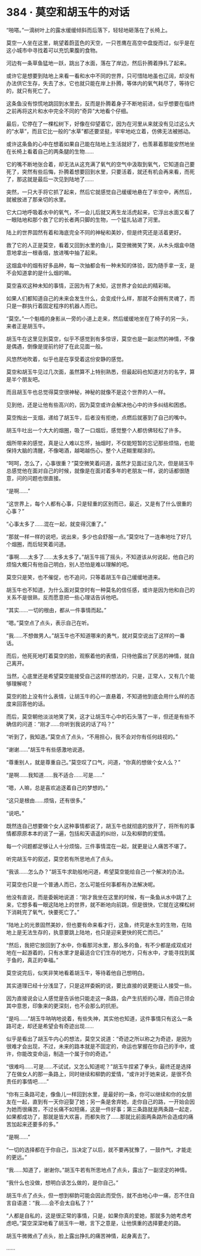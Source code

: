 <link rel="stylesheet" href="../styles/text.css"/>
<h1>384 · 莫空和胡玉牛的对话</h1>

“啪嗒。”一滴树叶上的露水缓缓倾斜而后落下，轻轻地砸落在了长椅上。

莫空一人坐在这里，眺望着蔚蓝色的天空，一只苍鹰在高空中盘旋而过，似乎是在这小城市中寻找着可以充饥果腹的食物。

河边有一条草鱼猛地一跃，跳出了水面，落在了岸边，然后扑腾着挣扎了起来。

或许它是想要到陆地上来看一看和水中不同的世界，只可惜陆地虽也辽阔，却没有办法供它生存，失去了水，它也就只能在岸上扑腾，等体内的氧气耗尽了，等待它的，就只有死亡了。

这条鱼没有惊慌地跳回到水里去，反而是扑腾着身子不断地前进，似乎想要在临终之前再将这片和水中完全不同的“奇异”大地看个仔细。

最后，它停在了一棵松树下，好像在仰望着它，因为在河里从来就没有见过这么大的“水草”，而且它比一般的“水草”都还要坚挺，牢牢地屹立着，仿佛无法被撼动。

或许这条鱼的心中在想着如果自己能在陆地上生活就好了，也羡慕着那能安然地坐在长椅上看着自己的两条腿的生物……

它的嘴不断地张合着，却无法从这充满了氧气的空气中汲取到氧气，它知道自己要死了，突然有些后悔，扑腾着想要回到水里，只要活着，就还有机会再来看，而死了，那这就是最后一次见到陆地了……

突然，一只大手将它抓了起来，然后它就感觉自己缓缓地悬在了半空中，再然后，就被放进了那亲切的水里。

它大口地呼吸着水中的氧气，不一会儿后就又再生龙活虎起来，它浮出水面又看了一眼陆地和那个救了它的长者两只脚的生物，一个猛扎钻进了河里。

陆上的世界固然有着和海底完全不同的神秘和美妙，但是终究还是活着更好。

救了它的人正是莫空，看着又回到水里的鱼儿，莫空微微笑了笑，从木头烟盒中随意地拿出一根香烟，放进嘴中抽了起来。

这烟盒中的烟有好多品种，每一次抽都会有一种未知的体验，因为随手拿一支，是不会知道拿的是什么烟的嘛。

莫空喜欢这种未知的事情，正因为有了未知，这世界才会如此的精彩嘛。

如果人们都知道自己的未来会发生什么，会变成什么样，那就不会拥有灵魂了，而只是一群执行着固定程序的机器人而已。

“莫空。”一个魁梧的身影从一旁的小道上走来，然后缓缓地坐在了椅子的另一头，来者正是胡玉牛。

胡玉牛在这里见到莫空，似乎不感觉到有多惊讶，莫空也是一副淡然的神情，不像是偶遇，倒像是提前约好了在此见面一般。

风悠然地吹着，似乎也是在享受着这份安静的感觉。

莫空和胡玉牛见过几次面，虽然算不上特别熟悉，但最起码也知道对方的名字，算是半个朋友吧。

而且胡玉牛也总觉得莫空很神秘，神秘的就像不是这个世界的人一样。

见到他，还是让他有些高兴的，因为莫空或许会解决他心中的许多纠结和困惑。

莫空掏出一支烟，递给了胡玉牛，后者没有拒绝，点燃后就塞到了自己的嘴中。

胡玉牛吐出一个大大的烟圈，吸了一口烟后，感觉整个人都仿佛轻松了许多。

烟所带来的感觉，真是让人难以忘怀，抽烟时，不仅能短暂的忘记那些烦恼，也能保持大脑的清醒，不像喝酒，越喝越伤心，整个人还糊里糊涂的。

“呵呵，怎么了，心事很重？”莫空微笑着问道，虽然才见面过没几次，但是胡玉牛总感觉他在面对自己的时候，就像是在面对着多年的老朋友一样，说的话都很随意，问的问题也很直接。

“是啊……”

“这世界上，每个人都有心事，只是轻重的区别而已，最近，又是有了什么很重的心事？”

“心事太多了……混在一起，就变得沉重了。”

“那就一样一样的说吧，说出来，多少也会舒服一点。”莫空吐了一连串地吐了好几个烟圈，而后轻笑着问道。

“事啊……太多了……太多太多了。”胡玉牛摇了摇头，不知道该从何说起，他自己的烦恼大概只有他自己明白，别人恐怕是难以理解的吧。

莫空只是笑，也不催促，也不追问，只等着胡玉牛自己缓缓地道来。

胡玉牛也不知道，为什么面对莫空时有一种莫名的信任感，或许是因为他和自己的关系不是很熟，反而愿意把一些心理话告诉他吧。

“其实……一切的根由，都从一件事情而起。”

“嗯。”莫空点了点头，表示自己在听。

“我……不想做男人。”胡玉牛也不知道哪来的勇气，就对莫空说出了这样的一番话。

而后，他死死地盯着莫空的脸，观察着他的表情，只待他露出了厌恶的神情，就自己离开。

当然，心底里还是希望莫空能接受自己这样的想法的，只是，正常人，又有几个能够理解呢？

莫空的脸上没有什么表情，让胡玉牛的心一直悬着，不知道他到底会用什么样的态度来回答他的话。

而后，莫空朝他淡淡地笑了笑，这才让胡玉牛心中的石头落了一半，但还是有些不确信的问道：“刚才……你听到我说的话了吗？”

“听到了，我知道。”莫空点了点头，“不用担心，我不会对你有任何歧视的。”

“谢谢……”胡玉牛有些感激地说道。

“尊重别人，就是尊重自己。”莫空叹了口气，问道，“你真的想做个女人么？”

“是啊……我知道……我不适合……可是……”

“嗯，人嘛，总是喜欢追逐着自己的梦想的。”

“这只是根由……烦恼，还有很多。”

“说吧。”

既然连自己想要做个女人这种事情都说了，胡玉牛也就彻底的放开了，将所有的事情都原原本本的说了一遍，包括和天语遥的纠纷，以及和柳韵的爱情。

每一个问题都足够让人十分烦恼，三件事情混在一起，就更是让人痛苦不堪了。

听完胡玉牛的叙述，莫空若有所思地点了点头。

“我该……怎么办？”胡玉牛求助般地问道，希望莫空能给自己一个解决的办法。

可莫空也只是一个普通人而已，怎么可能任何事都有办法解决呢。

他没有直说，而是委婉地说道：“刚才我坐在这里的时候，有一条鱼从水中跳了上来，它想多看一眼这陆地上的世界，就不断地向前跳，但是很快，它就在这棵松树下消耗完了氧气，快要死亡了。”

“陆地上的光景固然美妙，但也要有命来看才行，这鱼，终究是水生的生物，在陆地上是无法生存的，执意要跳上陆地，也只是迎来更快的死亡而已。”

“然后，我把它放回到了水中，你看那河水里，那么多的鱼，有不少都是成双成对地在一起游着的，只有水里才是最适合它们生存的地方，只有水中，才能寻找到属于鱼的，真正的幸福。”

莫空说完后，似笑非笑地看着胡玉牛，等待着他自己想明白。

其实道理已经十分浅显了，只是这样委婉的说，要比直接的说更能让人接受一些。

因为直接说会让人感觉是告诉他只能走这一条路，会产生抗拒的心理，而自己领会其中意思，印象来的更深刻，也不会那么的抗拒。

“是吗……”胡玉牛呐呐地说着，有些失神，其实他也知道，这件事情只有这么一条路可走，却还是希望会有奇迹出现……

似乎是看出了胡玉牛内心的想法，莫空又说道：“奇迹之所以称之为奇迹，是因为很难才会出现，不过，未来的路本就是不固定的，命运也掌握在你自己的手中，或许，你能改变命运，制造一个属于你的奇迹。”

“很难吗……可是……不试试，又怎么知道呢？”胡玉牛捏紧了拳头，最终还是选择了在做女人的那一条路上，同时继续和柳韵的爱情，“或许对于她来说，是很不负责任的事情吧……”

“你有三条路可走，像鱼儿一样回到水里，是最好的一条，你可以继续和你的女朋友在一起，直到有一天你迎娶了她；另一条是舍弃她，走你自己的路，一开始会因为她而很痛苦，不过长痛不如短痛，这是一件好事；第三条路就是两条路一起走，如果都成功了，那就是皆大欢喜，而都失败了……那就比前面两条路所会造成的痛苦加起来还要多的多。”

“是啊……”

“一切的选择都在于你自己，当决定了以后，就不要再犹豫了，一鼓作气，才能走的更远。”

“我……知道了，谢谢你。”胡玉牛若有所思地点了点头，露出了一副坚定的神情。

“我什么也没做，想明白该怎么做的，是你自己。”

胡玉牛点了点头，但一想到柳韵可能会因此而受伤，就不由地心中一痛，忍不住自言自语道：“我……会不会太自私了？”

“人都是自私的，这是很正常的事情，只是，如果你真的爱她，那就多为她考虑考虑吧。”莫空深深地看了胡玉牛一眼，言下之意是，让他慎重的选择要走的路。

胡玉牛微微点了点头，脸上露出挣扎的痛苦神情，起身离去了。

……
